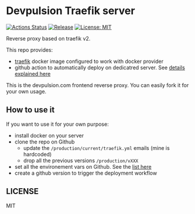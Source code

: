 # Devpulsion Traefik server

[![Actions Status](https://github.com/devpulsion/pub_traefik/workflows/Deploy%20release%20in%20production/badge.svg)](https://github.com/devpulsion/pub_traefik/actions)
[![Release](https://img.shields.io/github/v/release/devpulsion/pub_traefik.svg)](https://github.com/devpulsion/pub_traefik/releases)
[![License: MIT](https://img.shields.io/badge/License-MIT-blue.svg)](https://opensource.org/licenses/MIT)

Reverse proxy based on traefik v2.

This repo provides:
- [traefik](https://docs.traefik.io/) docker image configured to work with docker provider
- github action to automatically deploy on dedicatred server. See [details explained here](./blob/master/.github/workflows/deploy.md)

This is the devpulsion.com frontend reverse proxy. You can easily fork it for your own usage.

## How to use it

If you want to use it for your own purpose: 

- install docker on your server
- clone the repo on Github
  - update the `/production/current/traefik.yml` emails (mine is hardcoded)
  - drop all the previous versions `/production/vXXX` 
- set all the environement vars on Github. See the [list here](./blob/master/.github/workflows/deploy.md)
- create a github version to trigger the deployment workflow

## LICENSE

MIT
